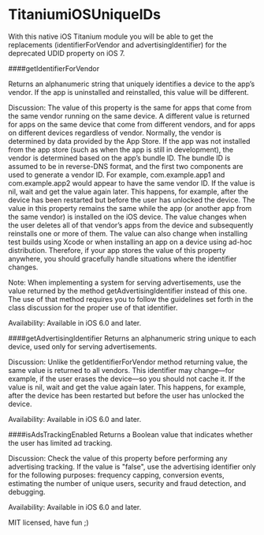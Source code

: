 TitaniumiOSUniqueIDs
====================

With this native iOS Titanium module you will be able to get the replacements (identifierForVendor and advertisingIdentifier) for the deprecated UDID property on iOS 7. 

####getIdentifierForVendor

Returns an alphanumeric string that uniquely identifies a device to the app’s vendor. If the app is uninstalled and reinstalled, this value will be different.

Discussion:
The value of this property is the same for apps that come from the same vendor running on the same device. A different value is returned for apps on the same device that come from different vendors, and for apps on different devices regardless of vendor. Normally, the vendor is determined by data provided by the App Store. If the app was not installed from the app store (such as when the app is still in development), the vendor is determined based on the app’s bundle ID. The bundle ID is assumed to be in reverse-DNS format, and the first two components are used to generate a vendor ID. For example, com.example.app1 and com.example.app2 would appear to have the same vendor ID.
If the value is nil, wait and get the value again later. This happens, for example, after the device has been restarted but before the user has unlocked the device.
The value in this property remains the same while the app (or another app from the same vendor) is installed on the iOS device. The value changes when the user deletes all of that vendor’s apps from the device and subsequently reinstalls one or more of them. The value can also change when installing test builds using Xcode or when installing an app on a device using ad-hoc distribution. Therefore, if your app stores the value of this property anywhere, you should gracefully handle situations where the identifier changes.
 
Note: When implementing a system for serving advertisements, use the value returned by the method getAdvertisingIdentifier instead of this one. The use of that method requires you to follow the guidelines set forth in the class discussion for the proper use of that identifier.
 
Availability:
Available in iOS 6.0 and later.

####getAdvertisingIdentifier
Returns an alphanumeric string unique to each device, used only for serving advertisements.
 
Discussion:
Unlike the getIdentifierForVendor method returning value, the same value is returned to all vendors. This identifier may change—for example, if the user erases the device—so you should not cache it.
If the value is nil, wait and get the value again later. This happens, for example, after the device has been restarted but before the user has unlocked the device.
 
Availability:
Available in iOS 6.0 and later.
 

####isAdsTrackingEnabled
Returns a Boolean value that indicates whether the user has limited ad tracking.

Discussion:
Check the value of this property before performing any advertising tracking. If the value is "false", use the advertising identifier only for the following purposes: frequency capping, conversion events, estimating the number of unique users, security and fraud detection, and debugging.

Availability:
Available in iOS 6.0 and later.


MIT licensed, have fun ;)